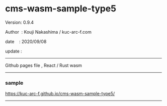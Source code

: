﻿# cms-wasm-sample-type5

 Version: 0.9.4

 Author  : Kouji Nakashima / kuc-arc-f.com

 date    : 2020/09/08

 update :

***

Github pages file , React / Rust wasm

***
### sample 

https://kuc-arc-f.github.io/cms-wasm-sample-type5/

***

